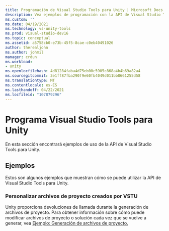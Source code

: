 ```yaml
---
title: Programación de Visual Studio Tools para Unity | Microsoft Docs
description: Vea ejemplos de programación con la API de Visual Studio Tools para Unity (VSTU). Personalice archivos del proyecto creados mediante VSTU.
ms.custom: ''
ms.date: 04/19/2021
ms.technology: vs-unity-tools
ms.prod: visual-studio-dev16
ms.topic: conceptual
ms.assetid: a5758cb0-e73b-45f5-8cae-c0eb40491026
author: therealjohn
ms.author: johmil
manager: crdun
ms.workload:
- unity
ms.openlocfilehash: 4d81284faba4d75eb00c5905c868a4b4b69a82a4
ms.sourcegitcommit: 3e1ff87fba290f9e60fb4049d011bb8661255d58
ms.translationtype: MT
ms.contentlocale: es-ES
ms.lasthandoff: 04/22/2021
ms.locfileid: "107879296"
---
```

# <a name="program-visual-studio-tools-for-unity"></a>Programa Visual Studio Tools para Unity
En esta sección encontrará ejemplos de uso de la API de Visual Studio Tools para Unity.

## <a name="examples"></a>Ejemplos
 Estos son algunos ejemplos que muestran cómo se puede utilizar la API de Visual Studio Tools para Unity.

### <a name="customize-project-files-created-by-vstu"></a>Personalizar archivos de proyecto creados por VSTU
 Unity proporciona devoluciones de llamada durante la generación de archivos de proyecto. Para obtener información sobre cómo puede modificar archivos de proyecto o solución cada vez que se vuelve a generar, vea [Ejemplo: Generación de archivos de proyecto.](./customize-project-files-created-by-vstu.md)
